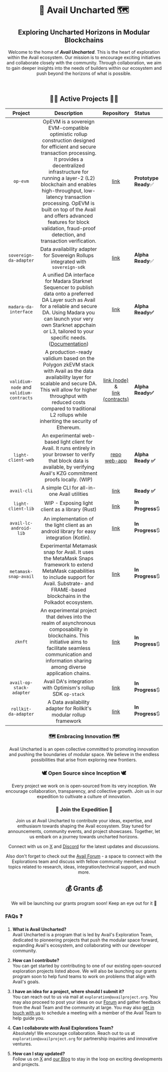 <div align="center">
  
  <h1> 🚀 Avail Uncharted 🗺 </h1>
  <h2>Exploring Uncharted Horizons in Modular Blockchains</h2>
  <p>Welcome to the home of <b><i>Avail Uncharted</i></b>. This is the heart of exploration within the Avail ecosystem. Our mission is to encourage exciting initiatives and collaborate closely with the community. Through collaboration, we aim to gain deeper insights into the needs of builders within our ecosystem and push beyond the horizons of what is possible.</p>
<br>

## 🏃‍♂️ Active Projects 🏃‍♂️
| Project              | Description | Repository | Status |
| :---------------: | :-------: | :--------: | :--------- |
| `op-evm`        |   OpEVM is a sovereign EVM-compatible optimistic rollup construction designed for efficient and secure transaction processing. It provides a decentralized infrastructure for running a layer-2 (L2) blockchain and enables high-throughput, low-latency transaction processing. OpEVM is built on top of the Avail and offers advanced features for block validation, fraud-proof detection, and transaction verification. |  [link](https://github.com/availproject/op-evm) | **Prototype Ready**✅ |
| `sovereign-da-adapter`           |   Data availability adapter for Sovereign Rollups integrated with `sovereign-sdk`  | [link](https://github.com/availproject/sovereign-sdk/tree/main) |**Alpha Ready**✅ |
| `madara-da-interface` |  A unified DA interface for Madara Starknet Sequencer to publish data onto a preferred DA Layer such as Avail for a reliable and secure DA. Using Madara you can launch your very own Starknet appchain or L3, tailored to your specific needs. ([Documentation](https://docs.madara.zone/ecosystem/avail))   | [link](https://github.com/keep-starknet-strange/madara/pull/1021) | **Alpha Ready✅** |
| `validium-node` and `validium-contracts` | A production-ready validium based on the Polygon zkEVM stack with Avail as the data availability layer for scalable and secure DA. This will allow for higher throughput with reduced costs compared to traditional L2 rollups while inheriting the security of Ethereum. | [link (node)](https://github.com/QEDK/validium-node) <br>&<br> [link (contracts)](https://github.com/QEDK/validium-contracts) | **Alpha Ready✅**  |
| `light-client-web` | An experimental web-based light client for Avail. It runs entirely in your browser to verify that block data is available, by verifying Avail's KZG commitment proofs locally. (WIP) | [repo](https://github.com/availproject/light-client-web) <br> [web-app](https://light.avail.tools/) | **Alpha Ready ✅** |
| `avail-cli` | A simple CLI for all-in-one Avail utilities | [link](https://github.com/availproject/cli) | **Ready ✅** |
| `light-client-lib` | WIP - Exposing light client as a library (Rust) | [link](https://github.com/availproject/light-client-lib) | **In Progress**🔃 |
| `avail-lc-android-lib` | An implementation of the light client as an android library for easy integration (Kotlin). | [link](https://github.com/availproject/avail-lc-android-lib) | **In Progress**🔃 |
| `metamask-snap-avail` | Experimental Metamask snap for Avail. It uses the MetaMask Snaps framework to extend MetaMask capabilities to include support for Avail. Substrate- and FRAME-based blockchains in the Polkadot ecosystem. | [link](https://github.com/availproject/metamask-snap-avail) | **In Progress**🔃 |
| `zknft` |  An experimental project that delves into the realm of asynchronous composability in blockchains. This initiative aims to facilitate seamless communication and information sharing among diverse application chains. | [link](https://github.com/availproject/zknft) | **In Progress**🔃 |
| `avail-op-stack-adapter`    | Avail DA's integration with Optimism's rollup SDK `op-stack` | [link](https://github.com/availproject/avail-op-stack-adapter) | **In Progress**🔃 |
| `rollkit-da-adapter` | A Data availability adapter for Rollkit's modular rollup framework | [link](https://github.com/rollkit/rollkit/pull/1168) | **In Progress**🔃 |



### 🗺 Embracing Innovation 🗺
Avail Uncharted is an open collective committed to promoting innovation and pushing the boundaries of modular space. We believe in the endless possibilities that arise from exploring new frontiers.

### 🕊 Open Source since Inception 🕊
Every project we work on is open-sourced from its very inception. We encourage collaboration, transparency, and collective growth. Join us in our expedition to cultivate a culture of innovation.

### 👥 Join the Expedition 👥
Join us at Avail Uncharted to contribute your ideas, expertise, and enthusiasm towards shaping the Avail ecosystem. Stay tuned for announcements, community events, and project showcases. Together, let us embark on a journey towards uncharted horizons.

Connect with us on [X](https://x.com/AvailProject) and [Discord](https://discord.gg/y6fHnxZQX8) for the latest updates and discussions. 

Also don't forget to check out the [Avail Forum](https://forum.availproject.org/) -  a space to connect with the Explorations team and discuss with fellow community members about topics related to research, ideas, integration/technical support, and much more. 

## 💰 Grants 💰
We will be launching our grants program soon! Keep an eye out for it 👀 

</div>

### FAQs ❓
1. **What is Avail Uncharted?** <br>
Avail Uncharted is a program that is led by Avail's Exploration Team, dedicated to pioneering projects that push the modular space forward, expanding Avail's ecosystem, and collaborating with our developer community.

2. **How can I contribute?** <br>
You can get started by contributing to one of our existing open-sourced exploration projects listed above. We will also be launching our grants program soon to help fund teams to work on problems that align with Avail's goals.

3. **I have an idea for a project, where should I submit it?** <br>
You can reach out to us via mail at `exploration@availproject.org`. You may also proceed to post your ideas on our [Forum](https://forum.availproject.org/) and gather feedback from the Avail Team and the community at large. You may also [get in touch with us](https://airtable.com/app3uGEo7mZ5jbIfW/shrLfg0gF0RiQ7kfV) to schedule a meeting with a member of the Avail Team to help guide you.

4. **Can I collaborate with Avail Explorations Team?** <br>
Absolutely! We encourage collaboration. Reach out to us at `exploration@availproject.org` for partnership inquiries and innovative ventures.

5. **How can I stay updated?** <br>
Follow us on [X](https://x.com/AvailProject) and [our Blog](https://blog.availproject.org/) to stay in the loop on exciting developments and projects.
